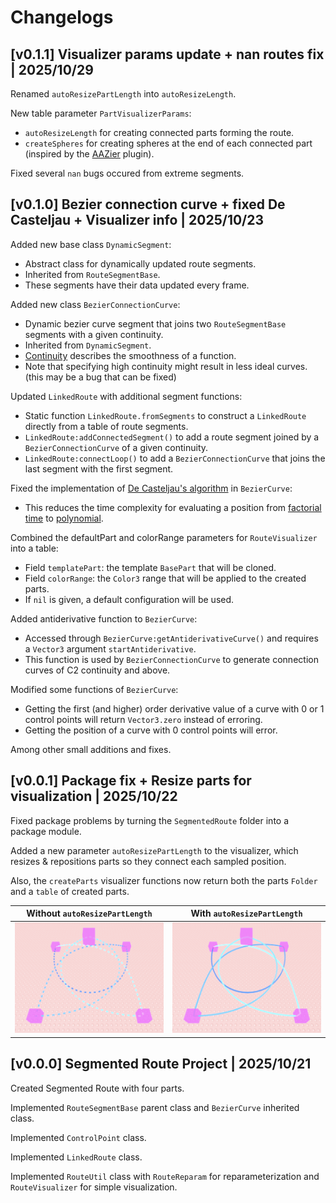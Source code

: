 # Changelogs

## [v0.1.1] Visualizer params update + nan routes fix | 2025/10/29

Renamed `autoResizePartLength` into `autoResizeLength`.

New table parameter `PartVisualizerParams`:
- `autoResizeLength` for creating connected parts forming the route.
- `createSpheres` for creating spheres at the end of each connected part (inspired by the [AAZier](https://create.roblox.com/store/asset/137823212535882/AAZier-Advanced-Bezier-Ropes) plugin).

Fixed several `nan` bugs occured from extreme segments.

## [v0.1.0] Bezier connection curve + fixed De Casteljau + Visualizer info | 2025/10/23

Added new base class `DynamicSegment`:
- Abstract class for dynamically updated route segments.
- Inherited from `RouteSegmentBase`.
- These segments have their data updated every frame.

Added new class `BezierConnectionCurve`:
- Dynamic bezier curve segment that joins two `RouteSegmentBase` segments with a given continuity.
- Inherited from `DynamicSegment`.
- [Continuity](https://en.wikipedia.org/wiki/Smoothness#Continuity) describes the smoothness of a function.
- Note that specifying high continuity might result in less ideal curves. (this may be a bug that can be fixed)

Updated `LinkedRoute` with additional segment functions:
- Static function `LinkedRoute.fromSegments` to construct a `LinkedRoute` directly from a table of route segments.
- `LinkedRoute:addConnectedSegment()` to add a route segment joined by a `BezierConnectionCurve` of a given continuity.
- `LinkedRoute:connectLoop()` to add a `BezierConnectionCurve` that joins the last segment with the first segment.

Fixed the implementation of [De Casteljau's algorithm](https://en.wikipedia.org/wiki/De_Casteljau%27s_algorithm) in `BezierCurve`:
- This reduces the time complexity for evaluating a position from [factorial time](https://en.wikipedia.org/wiki/Time_complexity#Factorial_time) to [polynomial](https://en.wikipedia.org/wiki/Time_complexity#Polynomial_time).

Combined the defaultPart and colorRange parameters for `RouteVisualizer` into a table:
- Field `templatePart`: the template `BasePart` that will be cloned.
- Field `colorRange`: the `Color3` range that will be applied to the created parts.
- If `nil` is given, a default configuration will be used.

Added antiderivative function to `BezierCurve`:
- Accessed through `BezierCurve:getAntiderivativeCurve()` and requires a `Vector3` argument `startAntiderivative`.
- This function is used by `BezierConnectionCurve` to generate connection curves of C2 continuity and above.

Modified some functions of `BezierCurve`:
- Getting the first (and higher) order derivative value of a curve with 0 or 1 control points will return `Vector3.zero` instead of erroring.
- Getting the position of a curve with 0 control points will error.

Among other small additions and fixes.

## [v0.0.1] Package fix + Resize parts for visualization | 2025/10/22

Fixed package problems by turning the `SegmentedRoute` folder into a package module.

Added a new parameter `autoResizePartLength` to the visualizer, which resizes & repositions parts so they connect each sampled position.

Also, the `createParts` visualizer functions now return both the parts `Folder` and a `table` of created parts.

| Without `autoResizePartLength` | With `autoResizePartLength` |
|:---:|:---:|
| ![Bezier curve route with dots at equal distance](assets/images/visual-reparameterized.png) | ![Parts connected at the dots in the previous image](assets/images/visual-connected.png) |

## [v0.0.0] Segmented Route Project | 2025/10/21

Created Segmented Route with four parts.

Implemented `RouteSegmentBase` parent class and `BezierCurve` inherited class.

Implemented `ControlPoint` class.

Implemented `LinkedRoute` class.

Implemented `RouteUtil` class with `RouteReparam` for reparameterization and `RouteVisualizer` for simple visualization.

